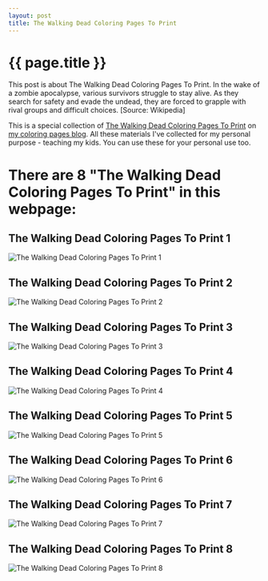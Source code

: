```yaml
---
layout: post
title: The Walking Dead Coloring Pages To Print
---
```


{{ page.title }}
================

This post is about The Walking Dead Coloring Pages To Print. In the wake of a zombie apocalypse, various survivors struggle to stay alive. As they search for safety and evade the undead, they are forced to grapple with rival groups and difficult choices. [Source: Wikipedia]

This is a special collection of  [The Walking Dead Coloring Pages To Print](https://coloring-pages.github.io/2022/1/14/The-Walking-Dead-Coloring-Pages-To-Print.html) on [my coloring pages blog](https://coloring-pages.github.io/). All these materials I've collected for my personal purpose - teaching my kids. You can use these for your personal use too.

# **There are 8 "The Walking Dead Coloring Pages To Print" in this webpage:**

## The Walking Dead Coloring Pages To Print 1

![The Walking Dead Coloring Pages To Print 1](https://coloring-pages.github.io/coloring-pages/The-Walking-Dead-Coloring-Pages-To-Print-1.png)

<script async src="https://pagead2.googlesyndication.com/pagead/js/adsbygoogle.js?client=ca-pub-6753140515841889" crossorigin="anonymous"></script> <ins class="adsbygoogle" style="display:block" data-ad-format="autorelaxed" data-ad-client="ca-pub-6753140515841889" data-ad-slot="5405745125"></ins><script>(adsbygoogle = window.adsbygoogle || []).push({}); </script>

## The Walking Dead Coloring Pages To Print 2

![The Walking Dead Coloring Pages To Print 2](https://coloring-pages.github.io/coloring-pages/The-Walking-Dead-Coloring-Pages-To-Print-2.png)

## The Walking Dead Coloring Pages To Print 3

![The Walking Dead Coloring Pages To Print 3](https://coloring-pages.github.io/coloring-pages/The-Walking-Dead-Coloring-Pages-To-Print-3.png)

## The Walking Dead Coloring Pages To Print 4

![The Walking Dead Coloring Pages To Print 4](https://coloring-pages.github.io/coloring-pages/The-Walking-Dead-Coloring-Pages-To-Print-4.png)

## The Walking Dead Coloring Pages To Print 5

![The Walking Dead Coloring Pages To Print 5](https://coloring-pages.github.io/coloring-pages/The-Walking-Dead-Coloring-Pages-To-Print-5.png)

## The Walking Dead Coloring Pages To Print 6

![The Walking Dead Coloring Pages To Print 6](https://coloring-pages.github.io/coloring-pages/The-Walking-Dead-Coloring-Pages-To-Print-6.png)

## The Walking Dead Coloring Pages To Print 7

![The Walking Dead Coloring Pages To Print 7](https://coloring-pages.github.io/coloring-pages/The-Walking-Dead-Coloring-Pages-To-Print-7.png)

## The Walking Dead Coloring Pages To Print 8

![The Walking Dead Coloring Pages To Print 8](https://coloring-pages.github.io/coloring-pages/The-Walking-Dead-Coloring-Pages-To-Print-8.png)

<script async src="https://pagead2.googlesyndication.com/pagead/js/adsbygoogle.js?client=ca-pub-6753140515841889" crossorigin="anonymous"></script> <ins class="adsbygoogle" style="display:block" data-ad-format="autorelaxed" data-ad-client="ca-pub-6753140515841889" data-ad-slot="5405745125"></ins><script>(adsbygoogle = window.adsbygoogle || []).push({}); </script>

